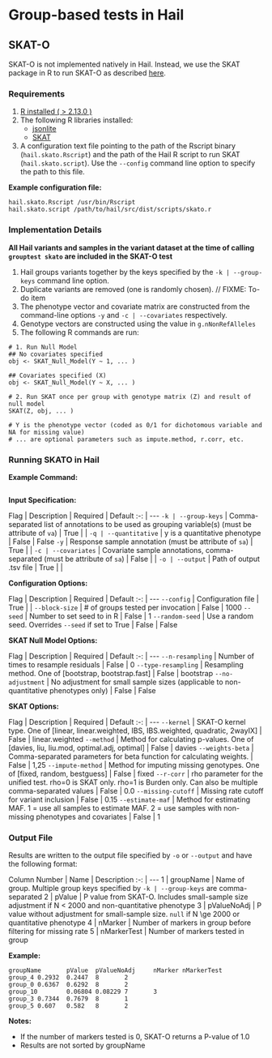 # Group-based tests in Hail
  
## SKAT-O
 
SKAT-O is not implemented natively in Hail. Instead, we use the SKAT package in R to run SKAT-O as described [here](https://cran.r-project.org/web/packages/SKAT/vignettes/SKAT.pdf).

### Requirements
1. [R installed ( > 2.13.0 )](https://www.r-project.org)
2. The following R libraries installed:
    * [jsonlite](https://cran.r-project.org/web/packages/jsonlite/index.html)
    * [SKAT](https://cran.r-project.org/web/packages/SKAT/index.html)
3. A configuration text file pointing to the path of the Rscript binary (`hail.skato.Rscript`) and the path of the Hail R script to run SKAT (`hail.skato.script`). Use the `--config` command line option to specify the path to this file.
 
**Example configuration file:**
 
```
hail.skato.Rscript /usr/bin/Rscript
hail.skato.script /path/to/hail/src/dist/scripts/skato.r
```

### Implementation Details

**All Hail variants and samples in the variant dataset at the time of calling `grouptest skato` are included in the SKAT-O test** 

1. Hail groups variants together by the keys specified by the `-k | --group-keys` command line option.
2. Duplicate variants are removed (one is randomly chosen). // FIXME: To-do item
3. The phenotype vector and covariate matrix are constructed from the command-line options `-y` and `-c | --covariates` respectively. 
4. Genotype vectors are constructed using the value in `g.nNonRefAlleles`
5. The following R commands are run:

```
# 1. Run Null Model
## No covariates specified
obj <- SKAT_Null_Model(Y ~ 1, ... )

## Covariates specified (X)
obj <- SKAT_Null_Model(Y ~ X, ... )

# 2. Run SKAT once per group with genotype matrix (Z) and result of null model
SKAT(Z, obj, ... )

# Y is the phenotype vector (coded as 0/1 for dichotomous variable and NA for missing value)
# ... are optional parameters such as impute.method, r.corr, etc.
```


### Running SKATO in Hail

**Example Command:**
```

```

**Input Specification:**

Flag | Description | Required | Default
:-: | ---
`-k | --group-keys` | Comma-separated list of annotations to be used as grouping variable(s) (must be attribute of `va`) | True | |
`-q | --quantitative` | y is a quantitative phenotype | False | False
`-y` | Response sample annotation (must be attribute of `sa`) | True | |
`-c | --covariates` | Covariate sample annotations, comma-separated (must be attribute of `sa`) | False | |
`-o | --output` | Path of output .tsv file | True | |

**Configuration Options:**

Flag | Description | Required | Default
:-: | ---
`--config` | Configuration file | True | |
`--block-size` | # of groups tested per invocation | False | 1000
`--seed` | Number to set seed to in R | False | 1
`--random-seed` | Use a random seed. Overrides `--seed` if set to True | False | False

**SKAT Null Model Options:**

Flag | Description | Required | Default
:-: | ---
`--n-resampling` | Number of times to resample residuals | False | 0
`--type-resampling` | Resampling method. One of [bootstrap, bootstrap.fast] | False | bootstrap
`--no-adjustment` | No adjustment for small sample sizes (applicable to non-quantitative phenotypes only) | False | False

**SKAT Options:**

Flag | Description | Required | Default
:-: | ---
`--kernel` | SKAT-O kernel type. One of [linear, linear.weighted, IBS, IBS.weighted, quadratic, 2wayIX] | False | linear.weighted
`--method` | Method for calculating p-values. One of [davies, liu, liu.mod, optimal.adj, optimal] | False | davies
`--weights-beta` | Comma-separated parameters for beta function for calculating weights. | False | 1,25
`--impute-method` | Method for imputing missing genotypes. One of [fixed, random, bestguess] | False | fixed
`--r-corr` | rho parameter for the unified test. rho=0 is SKAT only. rho=1 is Burden only. Can also be multiple comma-separated values | False | 0.0
`--missing-cutoff` | Missing rate cutoff for variant inclusion | False | 0.15
`--estimate-maf` | Method for estimating MAF. 1 = use all samples to estimate MAF. 2 = use samples with non-missing phenotypes and covariates | False | 1


### Output File

Results are written to the output file specified by `-o` or `--output` and have the following format:

Column Number | Name | Description
:-: | ---
1 | groupName | Name of group. Multiple group keys specified by `-k | --group-keys` are comma-separated
2 | pValue | P value from SKAT-O. Includes small-sample size adjustment if N < 2000 and non-quantitative phenotype
3 | pValueNoAdj | P value without adjustment for small-sample size. `null` if N \ge 2000 or quantitative phenotype
4 | nMarker | Number of markers in group before filtering for missing rate
5 | nMarkerTest | Number of markers tested in group


**Example:**

```
groupName       pValue  pValueNoAdj     nMarker nMarkerTest
group_4 0.2932  0.2447  8       2
group_0 0.6367  0.6292  8       2
group_10        0.06804 0.08229 7       3
group_3 0.7344  0.7679  8       1
group_5 0.607   0.582   8       2
```

**Notes:**

- If the number of markers tested is 0, SKAT-O returns a P-value of 1.0
- Results are not sorted by groupName